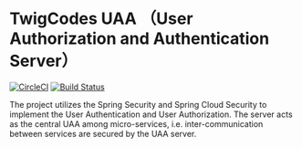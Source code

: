 # TwigCodes UAA （User Authorization and Authentication Server）
[![CircleCI](https://circleci.com/gh/TwigCodes/twig-uaa.svg?style=svg)](https://circleci.com/gh/TwigCodes/twig-uaa)
[![Build Status](https://travis-ci.org/TwigCodes/twig-uaa.svg?branch=master)](https://travis-ci.org/TwigCodes/twig-uaa)

The project utilizes the Spring Security and Spring Cloud Security to implement the User Authentication and User Authorization. The server acts as the central UAA among micro-services, i.e. inter-communication between services are secured by the UAA server.

